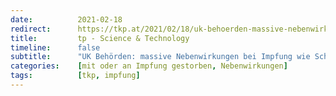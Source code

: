 ```yaml
---
date:          2021-02-18
redirect:      https://tkp.at/2021/02/18/uk-behoerden-massive-nebenwirkungen-bei-impfung-wie-schlaganfall-erblindung-fehlgeburten/
title:         tp - Science & Technology
timeline:      false
subtitle:      "UK Behörden: massive Nebenwirkungen bei Impfung wie Schlaganfall, Erblindung, Fehlgeburten"
categories:    [mit oder an Impfung gestorben, Nebenwirkungen]
tags:          [tkp, impfung]
---
```

